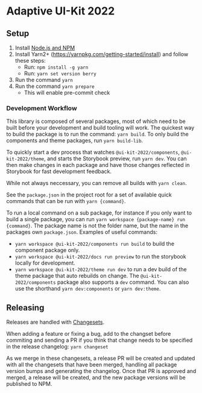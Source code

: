 # Adaptive UI-Kit 2022

## Setup

1. Install [Node.js and NPM](https://nodejs.org/en/download/)
2. Install Yarn2+ (https://yarnpkg.com/getting-started/install) and follow these steps:
   - Run: `npm install -g yarn`
   - Run: `yarn set version berry`
3. Run the command `yarn`
4. Run the command `yarn prepare`
   - This will enable pre-commit check

### Development Workflow

This library is composed of several packages, most of which need to be built before your development and build tooling will work. The quickest way to build the package is to run the command: `yarn build`. To only build the components and theme packages, run `yarn build-lib`.

To quickly start a dev process that watches `@ui-kit-2022/components`, `@ui-kit-2022/theme`, and starts the Storybook preview, run `yarn dev`. You can then make changes in each package and have those changes reflected in Storybook for fast development feedback.

While not always neccessary, you can remove all builds with `yarn clean`.

See the `package.json` in the project root for a set of available quick commands that can be run with `yarn {command}`.

To run a local command on a sub package, for instance if you only want to build a single package, you can run `yarn workspace {package-name} run {command}`. The package name is not the folder name, but the name in the packages own `package.json`. Examples of useful commands:

- `yarn workspace @ui-kit-2022/components run build` to build the component package only.
- `yarn workspace @ui-kit-2022/docs run preview` to run the storybook locally for development.
- `yarn workspace @ui-kit-2022/theme run dev` to run a dev build of the theme package that auto rebuilds on change. The `@ui-kit-2022/components` package also supports a `dev` command. You can also use the shorthand `yarn dev:components` or `yarn dev:theme`.

## Releasing

Releases are handled with [Changesets](https://github.com/changesets/changesets/).

When adding a feature or fixing a bug, add to the changset before commiting and sending a PR if you think that change needs to be specified in the release changelog: `yarn changeset`

As we merge in these changesets, a release PR will be created and updated with all the changesets that have been merged, handling all package version bumps and generating the changelog. Once that PR is approved and merged, a release will be created, and the new package versions will be published to NPM.
